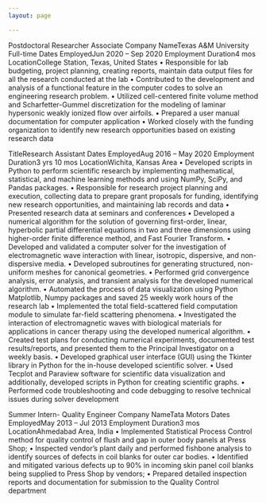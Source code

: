 ```yaml
---
layout: page

---
```


Postdoctoral Researcher Associate
Company NameTexas A&M University Full-time
Dates EmployedJun 2020 – Sep 2020
Employment Duration4 mos
LocationCollege Station, Texas, United States
• Responsible for lab budgeting, project planning, creating reports, maintain data output files for all the research conducted at the lab
• Contributed to the development and analysis of a functional feature in the computer codes to solve an engineering research problem.
• Utilized cell-centered finite volume method and Scharfetter-Gummel discretization for the modeling of laminar hypersonic weakly ionized flow over airfoils.
• Prepared a user manual documentation for computer application
• Worked closely with the funding organization to identify new research opportunities based on existing research data


TitleResearch Assistant
Dates EmployedAug 2016 – May 2020
Employment Duration3 yrs 10 mos
LocationWichita, Kansas Area
• Developed scripts in Python to perform scientific research by implementing mathematical, statistical, and machine learning methods and using NumPy, SciPy, and Pandas packages.
• Responsible for research project planning and execution, collecting data to prepare grant proposals for funding, identifying new research opportunities, and maintaining lab records and data
• Presented research data at seminars and conferences
• Developed a numerical algorithm for the solution of governing first-order, linear, hyperbolic partial differential equations in two and three dimensions using higher-order finite difference method, and Fast Fourier Transform.
• Developed and validated a computer solver for the investigation of electromagnetic wave interaction with linear, isotropic, dispersive, and non-dispersive media.
• Developed subroutines for generating structured, non-uniform meshes for canonical geometries.
• Performed grid convergence analysis, error analysis, and transient analysis for the developed numerical algorithm.
• Automated the process of data visualization using Python Matplotlib, Numpy packages and saved 25 weekly work hours of the research lab
• Implemented the total field-scattered field computation module to simulate far-field scattering phenomena.
• Investigated the interaction of electromagnetic waves with biological materials for applications in cancer therapy using the developed numerical algorithm.
• Created test plans for conducting numerical experiments, documented test results/reports, and presented them to the Principal Investigator on a weekly basis.
• Developed graphical user interface (GUI) using the Tkinter library in Python for the in-house developed scientific solver.
• Used Tecplot and Paraview software for scientific data visualization and additionally, developed scripts in Python for creating scientific graphs.
• Performed code troubleshooting and code debugging to resolve technical issues during solver development

Summer Intern- Quality Engineer
Company NameTata Motors
Dates EmployedMay 2013 – Jul 2013
Employment Duration3 mos
LocationAhmedabad Area, India
• Implemented Statistical Process Control method for quality control of flush and gap in outer body panels at Press Shop;
• Inspected vendor’s plant daily and performed fishbone analysis to identify sources of defects in coil blanks for outer car bodies.
• Identified and mitigated various defects up to 90% in incoming skin panel coil blanks being supplied to Press Shop by vendors;
• Prepared detailed inspection reports and documentation for submission to the Quality Control department


